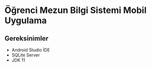 # Öğrenci Mezun Bilgi Sistemi Mobil Uygulama

## Gereksinimler
   - Android Studio İDE 
   - SQLite Server
   - JDK 11
   





   
   

